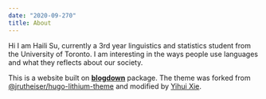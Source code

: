 ```yaml
---
date: "2020-09-270"
title: About
---
```


Hi I am Haili Su, currently a 3rd year linguistics and statistics student from the University of Toronto. I am interesting in the ways people use languages and what they reflects about our society.

This is a website built on  [**blogdown**](https://github.com/rstudio/blogdown) package. The theme was forked from [@jrutheiser/hugo-lithium-theme](https://github.com/jrutheiser/hugo-lithium-theme) and modified by [Yihui Xie](https://github.com/yihui/hugo-lithium).
